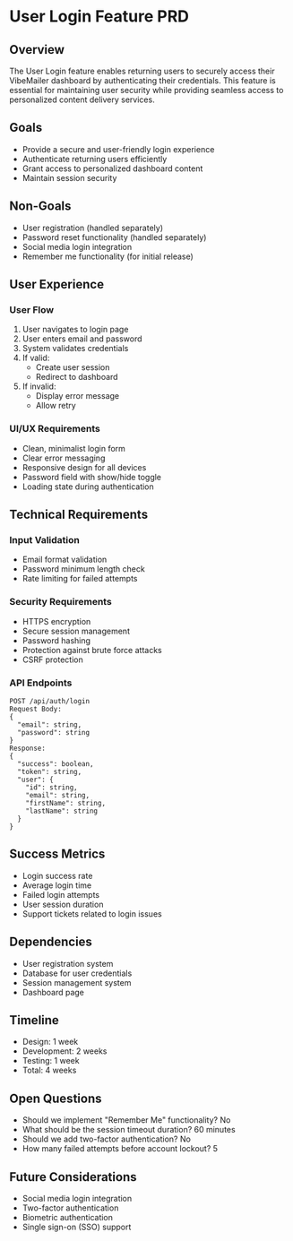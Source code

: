# User Login Feature PRD

## Overview
The User Login feature enables returning users to securely access their VibeMailer dashboard by authenticating their credentials. This feature is essential for maintaining user security while providing seamless access to personalized content delivery services.

## Goals
- Provide a secure and user-friendly login experience
- Authenticate returning users efficiently
- Grant access to personalized dashboard content
- Maintain session security

## Non-Goals
- User registration (handled separately)
- Password reset functionality (handled separately)
- Social media login integration
- Remember me functionality (for initial release)

## User Experience
### User Flow
1. User navigates to login page
2. User enters email and password
3. System validates credentials
4. If valid:
   - Create user session
   - Redirect to dashboard
5. If invalid:
   - Display error message
   - Allow retry

### UI/UX Requirements
- Clean, minimalist login form
- Clear error messaging
- Responsive design for all devices
- Password field with show/hide toggle
- Loading state during authentication

## Technical Requirements
### Input Validation
- Email format validation
- Password minimum length check
- Rate limiting for failed attempts

### Security Requirements
- HTTPS encryption
- Secure session management
- Password hashing
- Protection against brute force attacks
- CSRF protection

### API Endpoints
```
POST /api/auth/login
Request Body:
{
  "email": string,
  "password": string
}
Response:
{
  "success": boolean,
  "token": string,
  "user": {
    "id": string,
    "email": string,
    "firstName": string,
    "lastName": string
  }
}
```

## Success Metrics
- Login success rate
- Average login time
- Failed login attempts
- User session duration
- Support tickets related to login issues

## Dependencies
- User registration system
- Database for user credentials
- Session management system
- Dashboard page

## Timeline
- Design: 1 week
- Development: 2 weeks
- Testing: 1 week
- Total: 4 weeks

## Open Questions
- Should we implement "Remember Me" functionality? No
- What should be the session timeout duration? 60 minutes
- Should we add two-factor authentication? No
- How many failed attempts before account lockout? 5

## Future Considerations
- Social media login integration
- Two-factor authentication
- Biometric authentication
- Single sign-on (SSO) support 